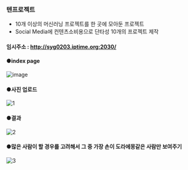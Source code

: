 ### 텐프로젝트
 - 10개 이상의 머신러닝 프로젝트를 한 곳에 모아둔 프로젝트
 - Social Media에 컨텐츠소비용으로 단타성 10개의 프로젝트 제작

#### 임시주소 : http://syg0203.iptime.org:2030/

#### ●index page
![image](https://github.com/syg0203/TenProject/assets/79491796/83ded2a7-5cd2-4692-b6c7-c240c4a6ea65)

#### ●사진 업로드
![1](https://github.com/syg0203/Doraemon_fist/assets/79491796/2628f150-4e54-4a66-9f29-a01c3a317b11)

#### ●결과
![2](https://github.com/syg0203/Doraemon_fist/assets/79491796/48f26794-be5b-42b2-8ea2-7289a2299882)

#### ●많은 사람이 할 경우를 고려해서 그 중 가장 손이 도라에몽같은 사람만 보여주기
![3](https://github.com/syg0203/Doraemon_fist/assets/79491796/aee55ad5-2eb9-4e1f-9628-1c94c71e1a82)

